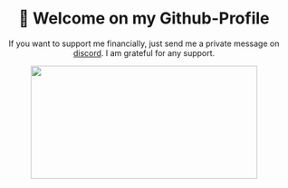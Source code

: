 <h1 align="center">👋 Welcome on my Github-Profile</h1>

<p align="center">
    If you want to support me financially, just send me a private message on <a href="https://discord.com/users/1067204055929192548">discord</a>. I am grateful for any support.</p>

<p align="center">
    <img src="https://media4.giphy.com/media/v1.Y2lkPTc5MGI3NjExMzMzN2NkNzQ2MTdlOTBhYjZkMTA4MmZlM2YwZjEyNjIyZTE5MWQ3MSZlcD12MV9pbnRlcm5hbF9naWZzX2dpZklkJmN0PWc/26tn33aiTi1jkl6H6/giphy.gif", height="200", width="400">
</p>
